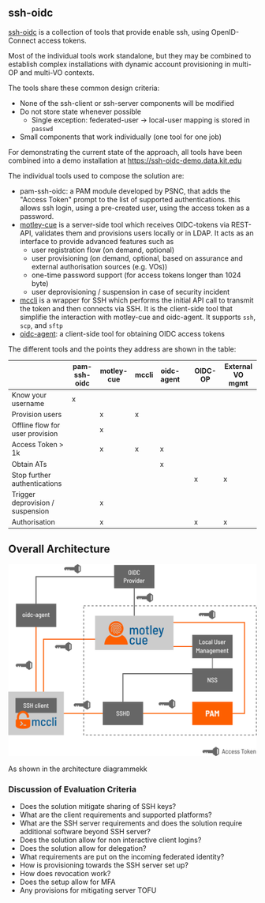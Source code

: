 ssh-oidc
--------
[ssh-oidc](https://github.com/EOSC-synergy/ssh-oidc) is a collection of
tools that provide enable ssh, using OpenID-Connect access tokens.

Most of the individual tools work standalone, but they may be combined to
establish complex installations with dynamic account provisioning in
multi-OP and multi-VO contexts.

The tools share these common design criteria:
- None of the ssh-client or ssh-server components will be modified
- Do not store state whenever possible
    - Single exception: federated-user -> local-user mapping is stored in `passwd`
- Small components that work individually (one tool for one job)

For demonstrating the current state of the approach, all tools have been
combined into a demo installation at <https://ssh-oidc-demo.data.kit.edu>

The individual tools used to compose the solution are:

- pam-ssh-oidc: a PAM module developed by PSNC, that adds the "Access
  Token" prompt to the list of supported authentications. this allows ssh
  login, using a pre-created user, using the access token as a password.
- [motley-cue](https://motley-cue.readthedocs.io/en/latest/) is a
  server-side tool which receives OIDC-tokens via REST-API, validates them
  and provisions users locally or in LDAP. It acts as an interface to
  provide advanced features such as
    - user registration flow (on demand, optional)
    - user provisioning (on demand, optional, based on assurance and
      external authorisation sources (e.g. VOs))
    - one-time password support (for access tokens longer than 1024 byte)
    - user deprovisioning / suspension in case of security incident
- [mccli](https://mccli.readthedocs.io/en/latest) is a wrapper for SSH
  which performs the initial API call to transmit the token and then
  connects via SSH. It is the client-side tool that simplifie the
  interaction with motley-cue and oidc-agent. It supports `ssh`, `scp`,
  and `sftp`
- [oidc-agent](https://github.com/indigo-dc/oidc-agent): a client-side
  tool for obtaining OIDC access tokens

The different tools and the points they address are shown in the table:

|                                  | pam-ssh-oidc | motley-cue | mccli | oidc-agent |  | OIDC-OP | External VO mgmt |
|----------------------------------|--------------|------------|-------|------------|--|---------|------------------|
| Know your username               | x            |            |       |            |  |         |                  |
| Provision users                  |              | x          | x     |            |  |         |                  |
| Offline flow for user provision  |              | x          |       |            |  |         |                  |
| Access Token > 1k                |              | x          | x     | x          |  |         |                  |
| Obtain ATs                       |              |            |       | x          |  |         |                  |
| Stop further authentications     |              |            |       |            |  | x       | x                |
| Trigger deprovision / suspension |              | x          |       |            |  |         |                  |
| Authorisation                    |              | x          |       |            |  | x       | x                |


## Overall Architecture

![architecture](/images/ssh-oidc-kit-arch.png)

As shown in the architecture diagrammekk


### Discussion of Evaluation Criteria

* Does the solution mitigate sharing of SSH keys?
* What are the client requirements and supported platforms?
* What are the SSH server requirements and does the solution require additional software beyond SSH server?
* Does the solution allow for non interactive client logins?
* Does the solution allow for delegation?
* What requirements are put on the incoming federated identity?
* How is provisioning towards the SSH server set up?
* How does revocation work?
* Does the setup allow for MFA
* Any provisions for mitigating server TOFU


